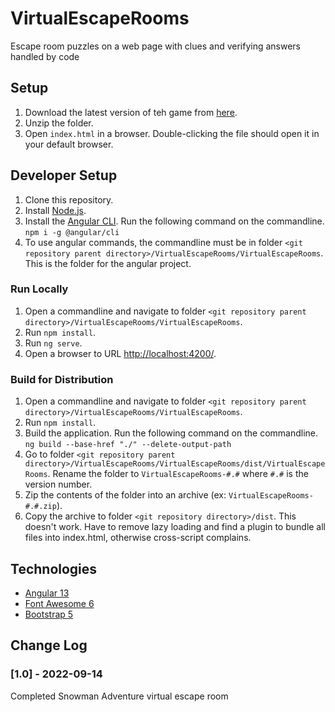 # VirtualEscapeRooms
Escape room puzzles on a web page with clues and verifying answers handled by code

## Setup

1. Download the latest version of teh game from [here](https://github.com/m1robyndunstan/VirtualEscapeRooms/tree/main/dist).
1. Unzip the folder.
1. Open `index.html` in a browser. Double-clicking the file should open it in your default browser.

## Developer Setup

1. Clone this repository.
1. Install [Node.js](https://nodejs.org/en/).
1. Install the [Angular CLI](https://angular.io/). Run the following command on the commandline. `npm i -g @angular/cli`
1. To use angular commands, the commandline must be in folder `<git repository parent directory>/VirtualEscapeRooms/VirtualEscapeRooms`. This is the folder for the angular project.

### Run Locally

1. Open a commandline and navigate to folder `<git repository parent directory>/VirtualEscapeRooms/VirtualEscapeRooms`.
1. Run `npm install`.
1. Run `ng serve`.
1. Open a browser to URL [http://localhost:4200/](http://localhost:4200/).

### Build for Distribution

1. Open a commandline and navigate to folder `<git repository parent directory>/VirtualEscapeRooms/VirtualEscapeRooms`.
1. Run `npm install`.
1. Build the application. Run the following command on the commandline. `ng build --base-href "./" --delete-output-path`
1. Go to folder `<git repository parent directory>/VirtualEscapeRooms/VirtualEscapeRooms/dist/VirtualEscapeRooms`. Rename the folder to `VirtualEscapeRooms-#.#` where `#.#` is the version number.
1. Zip the contents of the folder into an archive (ex: `VirtualEscapeRooms-#.#.zip`).
1. Copy the archive to folder `<git repository directory>/dist`.
This doesn't work. Have to remove lazy loading and find a plugin to bundle all files into index.html, otherwise cross-script complains.

## Technologies

- [Angular 13](https://angular.io/)
- [Font Awesome 6](https://fontawesome.com/)
- [Bootstrap 5](https://getbootstrap.com/)

## Change Log

### [1.0] - 2022-09-14

Completed Snowman Adventure virtual escape room